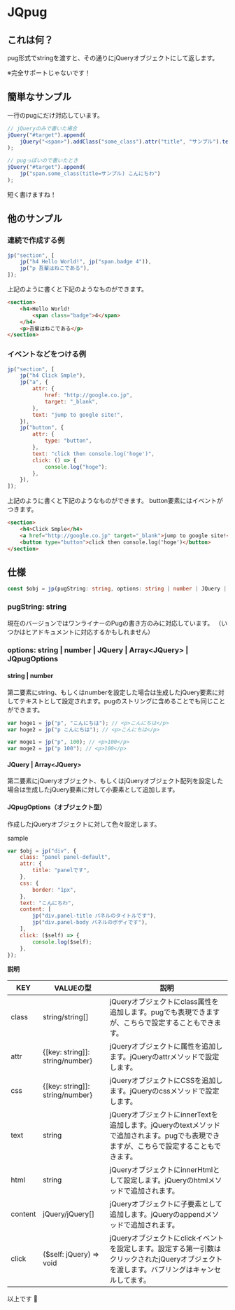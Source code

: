 # JQpug

## これは何？

pug形式でstringを渡すと、その通りにjQueryオブジェクトにして返します。

※完全サポートじゃないです！

## 簡単なサンプル

一行のpugにだけ対応しています。

```javascript
// jQueryのみで書いた場合
jQuery("#target").append(
    jQuery("<span>").addClass("some_class").attr("title", "サンプル").text("こんいちわ")
);

// pugっぽいので書いたとき
jQuery("#target").append(
    jp("span.some_class(title=サンプル) こんにちわ")
);
```
短く書けますね！

## 他のサンプル

### 連続で作成する例

```javascript
jp("section", [
    jp("h4 Hello World!", jp("span.badge 4")),
    jp("p 吾輩はねこである"),
]);
```
上記のように書くと下記のようなものができます。
```html
<section>
    <h4>Hello World!
        <span class="badge">4</span>
    </h4>
    <p>吾輩はねこである</p>
</section>
```

### イベントなどをつける例

```javascript
jp("section", [
    jp("h4 Click Smple"),
    jp("a", {
        attr: {
            href: "http://google.co.jp",
            target: "_blank",
        },
        text: "jump to google site!",
    }),
    jp("button", {
        attr: {
            type: "button",
        },
        text: "click then console.log('hoge')",
        click: () => {
            console.log("hoge");
        },
    }),
]);
```
上記のように書くと下記のようなものができます。
button要素にはイベントがつきます。
```html
<section>
    <h4>Click Smple</h4>
    <a href="http://google.co.jp" target="_blank">jump to google site!</a>
    <button type="button">click then console.log('hoge')</button>
</section>
```

## 仕様

```typescript
const $obj = jp(pugString: string, options: string | number | JQuery | Array<JQuery> | JQpugOptions);
```

### pugString: string

現在のバージョンではワンライナーのPugの書き方のみに対応しています。
（いつかはヒアドキュメントに対応するかもしれません）

### options: string | number | JQuery | Array\<JQuery\> | JQpugOptions

#### string | number
第二要素にstring、もしくはnumberを設定した場合は生成したjQuery要素に対してテキストとして設定されます。pugのストリングに含めることでも同じことができます。

```javascript
var hoge1 = jp("p", "こんにちは"); // <p>こんにちは</p>
var hoge2 = jp("p こんにちは"); // <p>こんにちは</p>

var moge1 = jp("p", 100); // <p>100</p>
var moge2 = jp("p 100"); // <p>100</p>
```

#### JQuery | Array\<JQuery\>
第二要素にjQueryオブジェクト、もしくはjQueryオブジェクト配列を設定した場合は生成したjQuery要素に対して小要素として追加します。

#### JQpugOptions（オブジェクト型）

作成したjQueryオブジェクトに対して色々設定します。

sample
```javascript
var $obj = jp("div", {
    class: "panel panel-default",
    attr: {
        title: "panelです",
    },
    css: {
        border: "1px",
    },
    text: "こんにちわ",
    content: [
        jp("div.panel-title パネルのタイトルです"),
        jp("div.panel-body パネルのボディです"),
    ],
    click: ($self) => {
        console.log($self);
    },
});
```

__説明__

| KEY | VALUEの型 | 説明 |
| ---- | ---- | ---- |
| class | string/string[] | jQueryオブジェクトにclass属性を追加します。pugでも表現できますが、こちらで設定することもできます。 |
| attr | {[key: string]]: string/number} | jQueryオブジェクトに属性を追加します。jQueryのattrメソッドで設定します。 |
| css | {[key: string]]: string/number} | jQueryオブジェクトにCSSを追加します。jQueryのcssメソッドで設定します。 |
| text | string | jQueryオブジェクトにinnerTextを追加します。jQueryのtextメソッドで追加されます。pugでも表現できますが、こちらで設定することもできます。 |
| html | string | jQueryオブジェクトにinnerHtmlとして設定します。jQueryのhtmlメソッドで追加されます。 |
| content | jQuery/jQuery[] | jQueryオブジェクトに子要素として追加します。jQueryのappendメソッドで追加されます。 |
| click | ($self: jQuery) => void | jQueryオブジェクトにclickイベントを設定します。設定する第一引数はクリックされたjQueryオブジェクトを渡します。バブリングはキャンセルしてます。 |

以上です 🍺